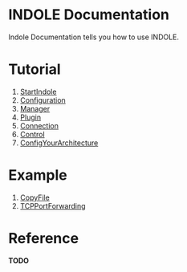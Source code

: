 # INDOLE Documentation

Indole Documentation tells you how to use INDOLE.

# Tutorial

1. [StartIndole](tutorial/StartIndole.md)
2. [Configuration](tutorial/Configuration.md)
3. [Manager](tutorial/Manager.md)
4. [Plugin](tutorial/Plugin.md)
5. [Connection](tutorial/Connection.md)
6. [Control](tutorial/Control.md)
7. [ConfigYourArchitecture](tutorial/ConfigYourArchitecture.md)

# Example

1. [CopyFile](example/CopyFile.md)
1. [TCPPortForwarding](example/TCPPortForwarding.md)

# Reference

**TODO**